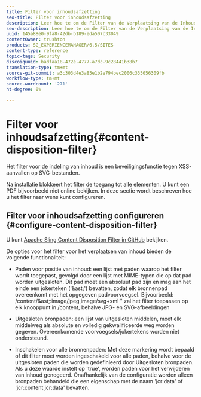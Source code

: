 ```yaml
---
title: Filter voor inhoudsafzetting
seo-title: Filter voor inhoudsafzetting
description: Leer hoe te om de Filter van de Verplaatsing van de Inhoud te gebruiken om aanvallen van XSS te verhinderen.
seo-description: Leer hoe te om de Filter van de Verplaatsing van de Inhoud te gebruiken om aanvallen van XSS te verhinderen.
uuid: 145a88e0-9fa8-42db-b189-eda507c33049
contentOwner: trushton
products: SG_EXPERIENCEMANAGER/6.5/SITES
content-type: reference
topic-tags: Security
discoiquuid: badfaa18-472e-4777-a7dc-9c28441b38b7
translation-type: tm+mt
source-git-commit: a3c303d4e3a85e1b2e794bec2006c335056309fb
workflow-type: tm+mt
source-wordcount: '271'
ht-degree: 0%

---
```



# Filter voor inhoudsafzetting{#content-disposition-filter}

Het filter voor de indeling van inhoud is een beveiligingsfunctie tegen XSS-aanvallen op SVG-bestanden.

Na installatie blokkeert het filter de toegang tot alle elementen. U kunt een PDF bijvoorbeeld niet online bekijken. In deze sectie wordt beschreven hoe u het filter naar wens kunt configureren.

## Filter voor inhoudsafzetting configureren {#configure-content-disposition-filter}

U kunt [Apache Sling Content Disposition Filter in GitHub](https://github.com/apache/sling-org-apache-sling-security/blob/master/src/main/java/org/apache/sling/security/impl/ContentDispositionFilterConfiguration.java) bekijken.

De opties voor het filter voor het verplaatsen van inhoud bieden de volgende functionaliteit:

* Paden voor positie van inhoud: een lijst met paden waarop het filter wordt toegepast, gevolgd door een lijst met MIME-typen die op dat pad worden uitgesloten. Dit pad moet een absoluut pad zijn en mag aan het einde een jokerteken (&#39;&amp;ast;&#39;) bevatten, zodat elk bronnenpad overeenkomt met het opgegeven padvoorvoegsel. Bijvoorbeeld: /content/&amp;ast;:image/jpeg,image/svg+xml &quot; zal het filter toepassen op elk knooppunt in /content, behalve JPG- en SVG-afbeeldingen

* Uitgesloten bronpaden: een lijst van uitgesloten middelen, moet elk middelweg als absolute en volledig gekwalificeerde weg worden gegeven. Overeenkomende voorvoegsels/jokertekens worden niet ondersteund.

* Inschakelen voor alle bronnenpaden: Met deze markering wordt bepaald of dit filter moet worden ingeschakeld voor alle paden, behalve voor de uitgesloten paden die worden gedefinieerd door Uitgesloten bronpaden. Als u deze waarde instelt op &#39;true&#39;, worden paden voor het verwijderen van inhoud genegeerd. Onafhankelijk van de configuratie worden alleen bronpaden behandeld die een eigenschap met de naam &#39;jcr:data&#39; of &#39;jcr:content jcr:data&#39; bevatten.

